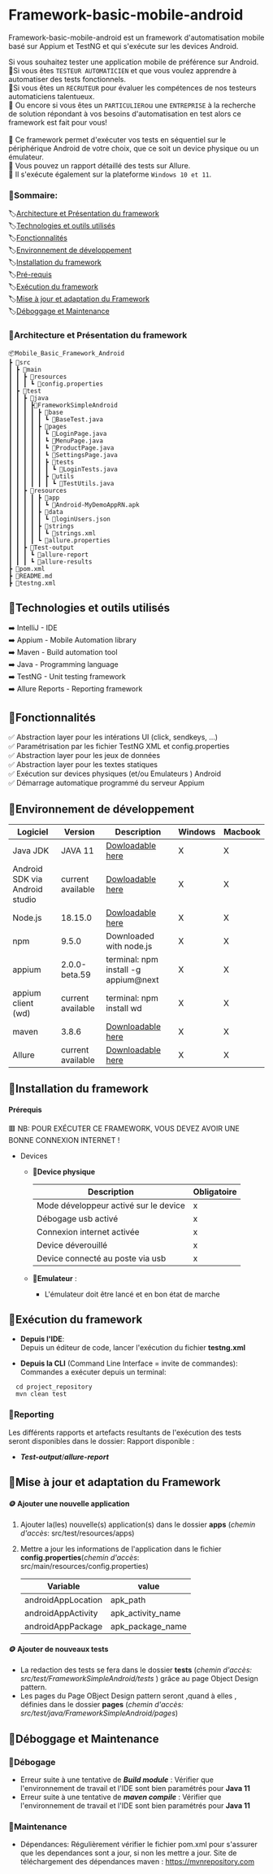 # Framework-basic-mobile-android
Framework-basic-mobile-android est un framework d'automatisation mobile basé sur Appium et TestNG et qui s'exécute sur les devices Android.

Si vous souhaitez tester une application mobile de préférence sur Android.</br>
🌟Si vous êtes `TESTEUR AUTOMATICIEN` et que vous voulez apprendre à automatiser des tests fonctionnels.</br>
🌟Si vous êtes un `RECRUTEUR` pour évaluer les compétences de nos testeurs automaticiens talentueux.</br>
🌟 Ou encore si vous êtes un `PARTICULIER`ou une `ENTREPRISE` à la recherche de solution
répondant à vos besoins d'automatisation en test alors ce framework est fait pour vous!</br></br>
🎁 Ce framework permet d'exécuter vos tests en séquentiel sur le périphérique Android de votre choix, 
que ce soit un device physique ou un émulateur.</br>
🎁 Vous pouvez un rapport détaillé des tests sur Allure.</br>
🎁 Il s'exécute également sur la plateforme `Windows 10 et 11`.</br>

### 🎯Sommaire:
🏷️[Architecture et Présentation du framework](#architecture-et-présentation-du-framework)<br/>
🏷️[Technologies et outils utilisés](#technologies-et-outils-utilisés)</br>
🏷️[Fonctionnalités](#fonctionnalités)<br/>
🏷️[Environnement de développement](#environnement-de-développement)<br/>
🏷️[Installation du framework](#installation-du-framework)<br/>
🏷️[Pré-requis](#prérequis)</br>
🏷️[Exécution du framework](#exécution-du-framework)<br/>
🏷️[Mise à jour et adaptation du Framework](#mise-à-jour-et-adaptation-du-framework)<br/>
🏷️[Déboggage et Maintenance](#déboggage-et-maintenance)<br/>

### 🎯Architecture et Présentation du framework 
````
📦Mobile_Basic_Framework_Android
┣ 📂src
┃ ┣ 📂main
┃ ┃ ┣ 📂resources
┃ ┃ ┃ ┗ 📜config.properties
┃ ┣ 📂test
┃ ┃ ┣ 📂java
┃ ┃ ┃ ┣📂FrameworkSimpleAndroid
┃ ┃ ┃ ┃ ┣ 📂base
┃ ┃ ┃ ┃ ┃ ┗ 📜BaseTest.java
┃ ┃ ┃ ┃ ┣ 📂pages
┃ ┃ ┃ ┃ ┃ ┗ 📜LoginPage.java
┃ ┃ ┃ ┃ ┃ ┗ 📜MenuPage.java
┃ ┃ ┃ ┃ ┃ ┗ 📜ProductPage.java
┃ ┃ ┃ ┃ ┃ ┗ 📜SettingsPage.java
┃ ┃ ┃ ┃ ┃ ┣ 📂tests
┃ ┃ ┃ ┃ ┃ ┃ ┗ 📜LoginTests.java
┃ ┃ ┃ ┃ ┃ ┣ 📂utils
┃ ┃ ┃ ┃ ┃ ┃ ┗ 📜TestUtils.java
┃ ┃ ┣ 📂resources
┃ ┃ ┃ ┃ ┣ 📂app
┃ ┃ ┃ ┃ ┃ ┗ 📑Android-MyDemoAppRN.apk
┃ ┃ ┃ ┃ ┣ 📂data
┃ ┃ ┃ ┃ ┃ ┗ 📑loginUsers.json
┃ ┃ ┃ ┃ ┣ 📂strings
┃ ┃ ┃ ┃ ┃ ┗ 📑strings.xml
┃ ┃ ┃ ┃ ┗ 📑allure.properties
┃ ┃ ┣ 📂Test-output
┃ ┃ ┃ ┗ 📂allure-report
┃ ┃ ┃ ┗ 📂allure-results
┣ 📑pom.xml
┣ 📑README.md
┣ 📑testng.xml
````

## 🎯Technologies et outils utilisés
➡️ IntelliJ - IDE<br/>
➡️ Appium - Mobile Automation library<br/>
➡️ Maven - Build automation tool<br/>
➡️ Java - Programming language<br/>
➡️ TestNG - Unit testing framework<br/>
➡️ Allure Reports - Reporting framework <br/>

## 🎯Fonctionnalités

✅ Abstraction layer pour les intérations UI (click, sendkeys, ...)<br/>
✅ Paramétrisation par les fichier TestNG XML et config.properties<br/>
✅ Abstraction layer pour les jeux de données<br/>
✅ Abstraction layer pour les textes statiques<br/>
✅ Exécution sur devices physiques (et/ou Emulateurs ) Android<br/>
✅ Démarrage automatique programmé du serveur Appium<br/>


## 🎯Environnement de développement

| Logiciel                       | Version           | Description                                                                                                     | Windows  | Macbook  |
|--------------------------------|-----------------  |-----------------------------------------------------------------------------------------------------------------|----------|----------|
| Java JDK                       | JAVA 11           | [Dowloadable here](https://www.oracle.com/eg/java/technologies/javase/jdk11-archive-downloads.html)             |     X    |    X     |
| Android SDK via Android studio | current available | [Dowloadable here](https://developer.android.com/studio?gclid=Cj0KCQjwuLShBhC_ARIsAFod4fIcuMWb00yxfjGTPrFEemQ_pc3UrvmvB45VSYcnueWrfyX8fLJpz_4aAthfEALw_wcB&gclsrc=aw.ds)             |     X    |    X     |
| Node.js                        | 18.15.0           | [Dowloadable here](https://nodejs.org/en/download)                                                               |     X    |    X     |
| npm                            | 9.5.0             | Downloaded with node.js                                                                                          |     X    |    X     |
| appium                         | 2.0.0-beta.59     | terminal: npm install -g appium@next                                                                             |     X    |    X     |
| appium client (wd)             | current available | terminal: npm install wd                                                                                         |     X    |    X     |
| maven                          | 3.8.6             | [Downloadable here](https://maven.apache.org/download.cgi)                                                       |     X    |    X     |
| Allure                         | current available | [Downloadable here](https://docs.qameta.io/allure/)                                                              |     X    |    X     |


## 🎯Installation du framework

#### Prérequis
🟥 NB: POUR EXÉCUTER CE FRAMEWORK, VOUS DEVEZ AVOIR UNE BONNE CONNEXION INTERNET !

- Devices
  - 📌**Device physique**

    | Description                           | Obligatoire     |
    |---------------------------------------|-----------------|
    | Mode développeur activé sur le device | x               | 
    | Débogage usb activé                   | x               | 
    | Connexion internet activée            | x               | 
    | Device déverouillé                    | x               | 
    | Device connecté au poste via usb      | x               | 


  - 📌**Emulateur** : </br>
    - L'émulateur doit être lancé et en bon état de marche

## 🎯Exécution du framework

- **Depuis l'IDE**:</br>
Depuis un éditeur de code, lancer l'exécution du fichier **testng.xml**

- **Depuis la CLI** (Command Line Interface = invite de commandes):</br>
  Commandes a exécuter depuis un terminal:
```shell
  cd project_repository
  mvn clean test
```
### 🎯Reporting
Les différents rapports et artefacts resultants de l'exécution des tests seront disponibles dans le dossier:
Rapport disponible :
- **_Test-output_**/**_allure-report_**

## 🎯Mise à jour et adaptation du Framework

#### 🪙 Ajouter une nouvelle application
1. Ajouter la(les) nouvelle(s) application(s) dans le dossier **apps** (_chemin d'accès_: src/test/resources/apps)
2. Mettre a jour les informations de l'application dans le fichier **config.properties**(_chemin d'accès_: src/main/resources/config.properties)</br>

   | **Variable**       | **value**         |   
   |--------------------|-------------------|
   | androidAppLocation | apk_path          | 
   | androidAppActivity | apk_activity_name | 
   | androidAppPackage  | apk_package_name  |

#### 🪙 Ajouter de nouveaux tests
- La redaction des tests se fera dans le dossier **tests** (_chemin d'accès: src/test/FrameworkSimpleAndroid/tests_ ) grâce au page Object Design pattern.
- Les pages du Page OBject Design pattern seront ,quand à elles , définies dans le dossier **pages** (_chemin d'accès: src/test/java/FrameworkSimpleAndroid/pages_)

## 🎯Déboggage et Maintenance
### 🔴Débogage
- Erreur suite à une tentative de **_Build module_** :
  Vérifier que l'environnement de travail et l'IDE sont bien paramétrés pour **Java 11**
- Erreur suite à une tentative de **_maven compile_** :
  Vérifier que l'environnement de travail et l'IDE sont bien paramétrés pour **Java 11**

### 🔴Maintenance
- Dépendances:
  Régulièrement vérifier le fichier pom.xml pour s'assurer que les dependances sont a jour, si non les mettre a jour.
  Site de téléchargement des dépendances maven : https://mvnrepository.com


